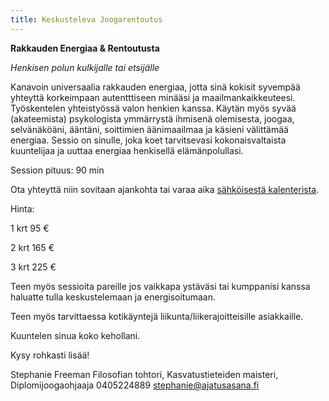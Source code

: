 ```yaml
---
title: Keskusteleva Joogarentoutus
---
```


**Rakkauden Energiaa & Rentoutusta**

*Henkisen polun kulkijalle tai etsijälle*

Kanavoin universaalia rakkauden energiaa, jotta sinä kokisit syvempää yhteyttä korkeimpaan autentttiseen minääsi ja maailmankaikkeuteesi. Työskentelen yhteistyössä valon henkien kanssa. Käytän myös syvää (akateemista) psykologista ymmärrystä ihmisenä olemisesta, joogaa, selvänäköäni, ääntäni, soittimien äänimaailmaa ja käsieni välittämää energiaa. Sessio on sinulle, joka koet tarvitsevasi kokonaisvaltaista kuuntelijaa ja uuttaa energiaa henkisellä elämänpolullasi.


Session pituus: 90 min

Ota yhteyttä niin sovitaan ajankohta tai varaa aika <span class="ajanvaraus-link">[sähköisestä kalenterista](ajanvaraus.html)</span>. 

Hinta:   

 1 krt   95 €

 2 krt  165 €

 3 krt  225 €

Teen myös sessioita pareille jos vaikkapa ystäväsi tai kumppanisi kanssa haluatte tulla keskustelemaan ja energisoitumaan.

Teen myös tarvittaessa kotikäyntejä liikunta/liikerajoitteisille asiakkaille.

Kuuntelen sinua koko kehollani.


Kysy rohkasti lisää!

Stephanie Freeman
Filosofian tohtori, Kasvatustieteiden maisteri, Diplomijoogaohjaaja
0405224889
stephanie@ajatusasana.fi


